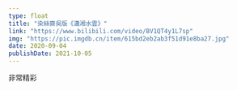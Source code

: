 ```yaml
---
type: float
title: "染絲齋吳版《瀟湘水雲》"
link: "https://www.bilibili.com/video/BV1QT4y1L7sp"
img: "https://pic.imgdb.cn/item/615bd2eb2ab3f51d91e8ba27.jpg"
date: 2020-09-04
publishDate: 2021-10-05
---
```


非常精彩